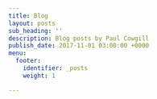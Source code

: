 ```yaml
---
title: Blog
layout: posts
sub_heading: ''
description: Blog posts by Paul Cowgill
publish_date: 2017-11-01 03:00:00 +0000
menu:
  footer:
    identifier: _posts
    weight: 1

---
```

